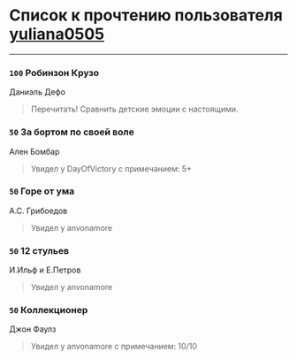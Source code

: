 # Список к прочтению пользователя [yuliana0505](http://vk.com/id3972287)
---

### `100` Робинзон Крузо
Даниэль Дефо
> Перечитать! Сравнить детские эмоции с настоящими.

### `50` За бортом по своей воле
Ален Бомбар
> Увидел у DayOfVictory с примечанием: 5+

### `50` Горе от ума
А.С. Грибоедов
> Увидел у anvonamore

### `50` 12 стульев
И.Ильф и Е.Петров
> Увидел у anvonamore

### `50` Коллекционер
Джон Фаулз
> Увидел у anvonamore с примечанием: 10/10

